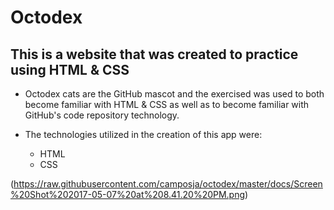 # Octodex

## This is a website that was created to practice using HTML & CSS

- Octodex cats are the GitHub mascot and the exercised was used to both become familiar with HTML & CSS as well as to become familiar with GitHub's code repository technology.

- The technologies utilized in the creation of this app were:
  - HTML
  - CSS

(https://raw.githubusercontent.com/camposja/octodex/master/docs/Screen%20Shot%202017-05-07%20at%208.41.20%20PM.png)
